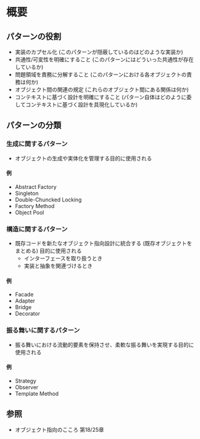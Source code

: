 # 概要
## パターンの役割
- 実装のカプセル化
  (このパターンが隠蔽しているのはどのような実装か)
- 共通性/可変性を明確にすること
  (このパターンにはどういった共通性が存在しているか)
- 問題領域を責務に分解すること
  (このパターンにおける各オブジェクトの責務は何か)
- オブジェクト間の関連の規定
  (これらのオブジェクト間にある関係は何か)
- コンテキストに基づく設計を明確にすること
  (パターン自体はどのように委してコンテキストに基づく設計を具現化しているか)

## パターンの分類
### 生成に関するパターン
- オブジェクトの生成や実体化を管理する目的に使用される

#### 例
- Abstract Factory
- Singleton
- Double-Chuncked Locking
- Factory Method
- Object Pool

### 構造に関するパターン
- 既存コードを新たなオブジェクト指向設計に統合する (既存オブジェクトをまとめる) 目的に使用される
  - インターフェースを取り扱うとき
  - 実装と抽象を関連づけるとき

#### 例
- Facade
- Adapter
- Bridge
- Decorator

### 振る舞いに関するパターン
- 振る舞いにおける流動的要素を保持させ、柔軟な振る舞いを実現する目的に使用される

#### 例
- Strategy
- Observer
- Template Method

## 参照
- オブジェクト指向のこころ 第18/25章
